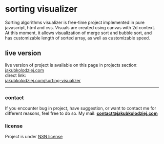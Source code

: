 # sorting visualizer
Sorting algorithms visualizer is free-time project implemented in pure javascript, html and css. Visuals are created using canvas with 2d context. At this moment, it allows visualization of merge sort and bubble sort, and has customizable length of sorted array, as well as customizable speed.  

## live version
live version of project is available on this page in projects section:\
[jakubkolodziej.com](jakubkolodziej.com 'homepage')\
direct link:\
[jakubkolodziej.com/sorting-visualizer](jakubkolodziej.com/sorting-visualizer 'direct project link')

------------

### contact
If you encounter bug in project, have suggestion, or want to contact me for different reasons, feel free to do so.
My mail: **contact@jakubkolodziej.com**

### license
Project is under [NSN license](LICENSE.md)
